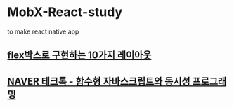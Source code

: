 # MobX-React-study
to make react native app

## [flex박스로 구현하는 10가지 레이아웃](https://d2.naver.com/helloworld/8540176?fbclid=IwAR1usULPvn-4u9VDCupW1n8d3lbT6O7rjKh3QC9OFQT2KE383I-E8ooiYlg)

## [NAVER 테크톡 - 함수형 자바스크립트와 동시성 프로그래밍](https://www.youtube.com/watch?v=fWRMM6AaMMc&feature=youtu.be&fbclid=IwAR1sRyl84D_RGeSh8T9u6IrC7-p6MZIjyFrvQfvPtW4fiNnxZLU70gRKeJI)
